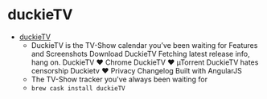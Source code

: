 # duckieTV
- [duckieTV](https://schizoduckie.github.io/DuckieTV/)
  -  DuckieTV is the TV-Show calendar you’ve been waiting for Features and Screenshots Download DuckieTV Fetching latest release info, hang on. DuckieTV ♥ Chrome DuckieTV ♥ µTorrent DuckieTV hates censorship Duckietv ♥ Privacy Changelog Built with AngularJS
  - The TV-Show tracker you've always been waiting for
  - `brew cask install duckieTV`
